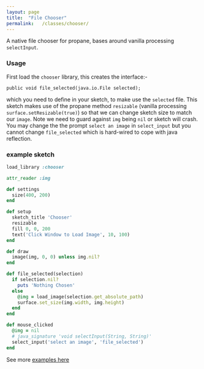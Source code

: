 ```yaml
---
layout: page
title:  "File Chooser"
permalink:   /classes/chooser/
---
```


A native file chooser for propane, bases around vanilla processing `selectInput`.

### Usage ###

First load the `chooser` library, this creates the interface:-

`public void file_selected(java.io.File selected);` 

which you need to define in your sketch, to make use the `selected` file. This sketch makes use of the propane method `resizable` (vanilla processing `surface.setResizable(true)`) so that we can change sketch size to match our `image`. Note we need to guard against `img` being `nil` or sketch will crash. You may change the the prompt `select an image` in `select_input` but you cannot change `file_selected` which is hard-wired to cope with java reflection. 

### example sketch ###
```ruby
load_library :chooser

attr_reader :img

def settings
  size(400, 200)
end

def setup
  sketch_title 'Chooser'
  resizable
  fill 0, 0, 200
  text('Click Window to Load Image', 10, 100)
end

def draw
  image(img, 0, 0) unless img.nil?
end

def file_selected(selection)
  if selection.nil?
    puts 'Nothing Chosen'
  else
    @img = load_image(selection.get_absolute_path)
    surface.set_size(img.width, img.height)
  end
end

def mouse_clicked
  @img = nil
  # java_signature 'void selectInput(String, String)'
  select_input('select an image', 'file_selected')
end
```

See more [examples here][examples]

[examples]:https://github.com/ruby-processing/propane-examples/tree/master/processing_app/library/file_chooser
